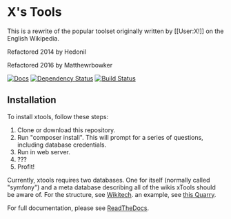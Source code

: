 X's Tools
==============

This is a rewrite of the popular toolset originally written by [[User:X!]] on the English Wikipedia.

Refactored 2014 by Hedonil

Refactored 2016 by Matthewrbowker

[![Docs](https://readthedocs.org/projects/xtools/badge/?version=latest)](https://xtools.readthedocs.io/en/latest/?badge=latest)
[![Dependency Status](https://www.versioneye.com/user/projects/58c7654c2e726a000f720682/badge.svg?style=flat-square)](https://www.versioneye.com/user/projects/58c7654c2e726a000f720682)
[![Build Status](https://travis-ci.org/x-tools/xtools-rebirth.svg?branch=master)](https://travis-ci.org/x-tools/xtools-rebirth)

Installation
------------

To install xtools, follow these steps:

1. Clone or download this repository.
2. Run "composer install".  This will prompt for a series of questions, including database credentials.
3. Run in web server.
4. ???
5. Profit!

Currently, xtools requires two databases.  One for itself (normally called "symfony") and a meta database describing all of the wikis xTools should be aware of.  For the structure, see [Wikitech](https://wikitech.wikimedia.org/wiki/Help:Tool_Labs/Database#Metadata_database).  an example, see [this Quarry](https://quarry.wmflabs.org/query/4031).

For full documentation, please see [ReadTheDocs](https://xtools.readthedocs.io).
